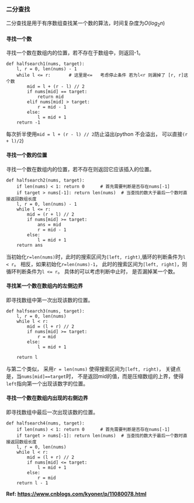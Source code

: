 ### 二分查找

二分查找是用于有序数组查找某一个数的算法，时间复杂度为$O(log_2n)$ 


#### 寻找一个数

寻找一个数在数组内的位置，若不存在于数组中，则返回-1。

```
def halfsearch1(nums, target):
    l, r = 0, len(nums) - 1
    while l <= r:       # 这里是<=   考虑停止条件 若为l<r 则漏掉了 [r, r]这个数
        mid = l + (r - l) // 2
        if nums[mid] == target:
            return mid
        elif nums[mid] > target:
            r = mid - 1
        else:
            l = mid + 1
    return -1
```

每次折半使用`mid = l + (r - l) // 2`防止溢出(python 不会溢出， 可以直接`(r + l)/2`)

#### 寻找一个数的位置

寻找一个数在数组内的位置，若不存在则返回它应该插入的位置。

```
def halfsearch2(nums, target):
    if len(nums) < 1: return 0      # 首先需要判断是否存在nums[-1]
    if target > nums[-1]: return len(nums)  # 当查找的数大于最后一个数时直接返回数组长度
    l, r = 0, len(nums) - 1
    while l <= r:
        mid = (r + l) // 2
        if nums[mid] >= target:
            ans = mid
            r = mid - 1
        else:
            l = mid + 1
    return ans
```

当初始化`r=len(nums)`时，此时的搜索区间为`[left, right)`,循环的判断条件为`l < r`。 相反，如果初始化`r=len(nums)-1`， 此时的搜索区间为`[left, right]`，则循环判断条件为`l <= r`。 具体的可以考虑判断中止时， 是否漏掉某一个数。

#### 寻找某一个数在数组内的左侧边界

即寻找数组中第一次出现该数的位置。

```
def halfsearch3(nums, target):
    l, r = 0, len(nums)
    while l < r:
        mid = (l + r) // 2
        if nums[mid] >= target:
            r = mid
        else:
            l = mid + 1

    return l
```

与第二个类似， 采用`r = len(nums)` 使得搜索区间为`[left, right)`， 关键点是，当`nums[mid]==target`时， 不是返回mid的值，而是压缩数组的上界，使得`left`指向第一个出现该数字的位置。

#### 寻找一个数在数组内出现的右侧边界

即寻找数组中最后一次出现该数的位置。

```
def halfsearch4(nums, target):
    if len(nums) < 1: return 0      # 首先需要判断是否存在nums[-1]
    if target > nums[-1]: return len(nums)  # 当查找的数大于最后一个数时直接返回数组长度
    l, r = 0, len(nums)
    while l < r:
        mid = (l + r) // 2
        if nums[mid] <= target:
            l = mid + 1
        else:
            r = mid
    return l - 1
```


**Ref: https://www.cnblogs.com/kyoner/p/11080078.html**